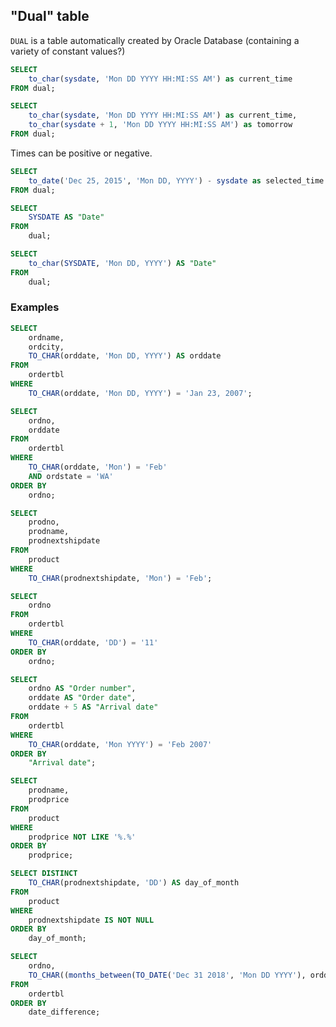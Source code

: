 ## "Dual" table

`DUAL` is a table automatically created by Oracle Database (containing a variety
of constant values?)

```sql
SELECT
    to_char(sysdate, 'Mon DD YYYY HH:MI:SS AM') as current_time
FROM dual;
```

```sql
SELECT
    to_char(sysdate, 'Mon DD YYYY HH:MI:SS AM') as current_time,
    to_char(sysdate + 1, 'Mon DD YYYY HH:MI:SS AM') as tomorrow
FROM dual;
```

Times can be positive or negative.

```sql
SELECT
    to_date('Dec 25, 2015', 'Mon DD, YYYY') - sysdate as selected_time
FROM dual;
```

```sql
SELECT
    SYSDATE AS "Date"
FROM
    dual;
```

```sql
SELECT
    to_char(SYSDATE, 'Mon DD, YYYY') AS "Date"
FROM
    dual;
```

### Examples

```sql
SELECT
    ordname,
    ordcity,
    TO_CHAR(orddate, 'Mon DD, YYYY') AS orddate
FROM
    ordertbl
WHERE
    TO_CHAR(orddate, 'Mon DD, YYYY') = 'Jan 23, 2007';
```

```sql
SELECT
    ordno,
    orddate
FROM
    ordertbl
WHERE
    TO_CHAR(orddate, 'Mon') = 'Feb'
    AND ordstate = 'WA'
ORDER BY
    ordno;
```

```sql
SELECT
    prodno,
    prodname,
    prodnextshipdate
FROM
    product
WHERE
    TO_CHAR(prodnextshipdate, 'Mon') = 'Feb';
```

```sql
SELECT
    ordno
FROM
    ordertbl
WHERE
    TO_CHAR(orddate, 'DD') = '11'
ORDER BY
    ordno;
```

```sql
SELECT
    ordno AS "Order number",
    orddate AS "Order date",
    orddate + 5 AS "Arrival date"
FROM
    ordertbl
WHERE
    TO_CHAR(orddate, 'Mon YYYY') = 'Feb 2007'
ORDER BY
    "Arrival date";
```

```sql
SELECT
    prodname,
    prodprice
FROM
    product
WHERE
    prodprice NOT LIKE '%.%'
ORDER BY
    prodprice;
```

```sql
SELECT DISTINCT
    TO_CHAR(prodnextshipdate, 'DD') AS day_of_month
FROM
    product
WHERE
    prodnextshipdate IS NOT NULL
ORDER BY
    day_of_month;
```

```sql
SELECT
    ordno,
    TO_CHAR((months_between(TO_DATE('Dec 31 2018', 'Mon DD YYYY'), orddate) / 12), '99.99') AS date_difference
FROM
    ordertbl
ORDER BY
    date_difference;
```
